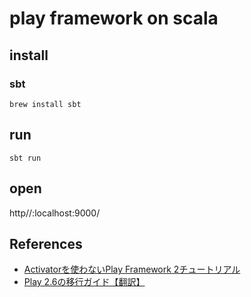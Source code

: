 # play framework on scala

## install

### sbt

`brew install sbt`

## run

`sbt run`

## open

http//:localhost:9000/

## References

* [Activatorを使わないPlay Framework 2チュートリアル](https://www.supinf.co.jp/tech/2015/06/29/get-started-play2-without-activator/)
* [Play 2.6の移行ガイド【翻訳】](https://qiita.com/nazoking@github/items/3b715a30657cf358a1fc)
